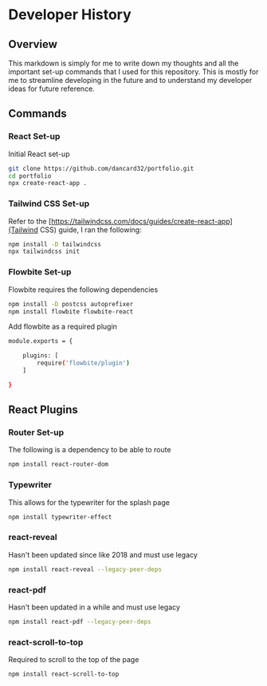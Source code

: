 # Developer History

## Overview

This markdown is simply for me to write down my thoughts and all the important set-up commands that I used for this repository. This is mostly for me to streamline developing in the future and to understand my developer ideas for future reference.

## Commands

### React Set-up
Initial React set-up
```bash
git clone https://github.com/dancard32/portfolio.git
cd portfolio
npx create-react-app .
```

### Tailwind CSS Set-up

Refer to the [https://tailwindcss.com/docs/guides/create-react-app](Tailwind CSS) guide, I ran the following:
```bash
npm install -D tailwindcss
npx tailwindcss init
```

### Flowbite Set-up

Flowbite requires the following dependencies
```bash
npm install -D postcss autoprefixer
npm install flowbite flowbite-react
```

Add flowbite as a required plugin
```bash
module.exports = {

    plugins: [
        require('flowbite/plugin')
    ]

}
```

## React Plugins
### Router Set-up
The following is a dependency to be able to route
```bash
npm install react-router-dom
```

### Typewriter
This allows for the typewriter for the splash page
```bash
npm install typewriter-effect
```

### react-reveal
Hasn't been updated since like 2018 and must use legacy
```bash
npm install react-reveal --legacy-peer-deps
```

### react-pdf
Hasn't been updated in a while and must use legacy
```bash
npm install react-pdf --legacy-peer-deps
```

### react-scroll-to-top
Required to scroll to the top of the page
```bash
npm install react-scroll-to-top
```